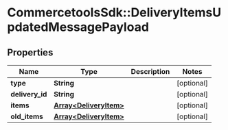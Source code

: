 # CommercetoolsSdk::DeliveryItemsUpdatedMessagePayload

## Properties
Name | Type | Description | Notes
------------ | ------------- | ------------- | -------------
**type** | **String** |  | [optional] 
**delivery_id** | **String** |  | [optional] 
**items** | [**Array&lt;DeliveryItem&gt;**](DeliveryItem.md) |  | [optional] 
**old_items** | [**Array&lt;DeliveryItem&gt;**](DeliveryItem.md) |  | [optional] 

